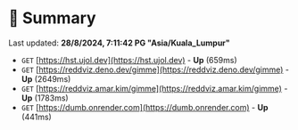 # 📖 Summary
Last updated: **28/8/2024, 7:11:42 PG "Asia/Kuala_Lumpur"**

- `GET` [https://hst.ujol.dev](https://hst.ujol.dev) - **Up** (659ms)
- `GET` [https://reddviz.deno.dev/gimme](https://reddviz.deno.dev/gimme) - **Up** (2649ms)
- `GET` [https://reddviz.amar.kim/gimme](https://reddviz.amar.kim/gimme) - **Up** (1783ms)
- `GET` [https://dumb.onrender.com](https://dumb.onrender.com) - **Up** (441ms)
